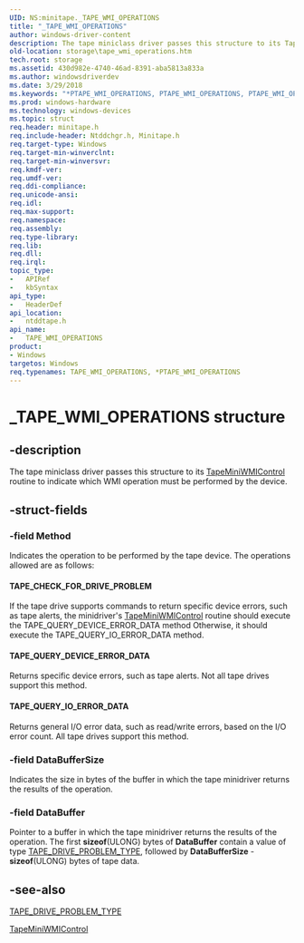 ```yaml
---
UID: NS:minitape._TAPE_WMI_OPERATIONS
title: "_TAPE_WMI_OPERATIONS"
author: windows-driver-content
description: The tape miniclass driver passes this structure to its TapeMiniWMIControl routine to indicate which WMI operation must be performed by the device.
old-location: storage\tape_wmi_operations.htm
tech.root: storage
ms.assetid: 430d982e-4740-46ad-8391-aba5813a833a
ms.author: windowsdriverdev
ms.date: 3/29/2018
ms.keywords: "*PTAPE_WMI_OPERATIONS, PTAPE_WMI_OPERATIONS, PTAPE_WMI_OPERATIONS structure pointer [Storage Devices], TAPE_WMI_OPERATIONS, TAPE_WMI_OPERATIONS structure [Storage Devices], _TAPE_WMI_OPERATIONS, ntddtape/PTAPE_WMI_OPERATIONS, ntddtape/TAPE_WMI_OPERATIONS, storage.tape_wmi_operations, structs-tape_93f1d9af-45b2-4121-9b4c-70ed7eaf1782.xml"
ms.prod: windows-hardware
ms.technology: windows-devices
ms.topic: struct
req.header: minitape.h
req.include-header: Ntddchgr.h, Minitape.h
req.target-type: Windows
req.target-min-winverclnt: 
req.target-min-winversvr: 
req.kmdf-ver: 
req.umdf-ver: 
req.ddi-compliance: 
req.unicode-ansi: 
req.idl: 
req.max-support: 
req.namespace: 
req.assembly: 
req.type-library: 
req.lib: 
req.dll: 
req.irql: 
topic_type:
-	APIRef
-	kbSyntax
api_type:
-	HeaderDef
api_location:
-	ntddtape.h
api_name:
-	TAPE_WMI_OPERATIONS
product:
- Windows
targetos: Windows
req.typenames: TAPE_WMI_OPERATIONS, *PTAPE_WMI_OPERATIONS
---
```


# _TAPE_WMI_OPERATIONS structure


## -description


The tape miniclass driver passes this structure to its <a href="https://msdn.microsoft.com/library/windows/hardware/ff567957">TapeMiniWMIControl</a> routine to indicate which WMI operation must be performed by the device. 


## -struct-fields




### -field Method

Indicates the operation to be performed by the tape device. The operations allowed are as follows:





#### TAPE_CHECK_FOR_DRIVE_PROBLEM

If the tape drive supports commands to return specific device errors, such as tape alerts, the minidriver's <a href="https://msdn.microsoft.com/library/windows/hardware/ff567957">TapeMiniWMIControl</a> routine should execute the TAPE_QUERY_DEVICE_ERROR_DATA method Otherwise, it should execute the TAPE_QUERY_IO_ERROR_DATA method.





#### TAPE_QUERY_DEVICE_ERROR_DATA

Returns specific device errors, such as tape alerts. Not all tape drives support this method.





#### TAPE_QUERY_IO_ERROR_DATA

Returns general I/O error data, such as read/write errors, based on the I/O error count. All tape drives support this method.


### -field DataBufferSize

Indicates the size in bytes of the buffer in which the tape minidriver returns the results of the operation. 


### -field DataBuffer

Pointer to a buffer in which the tape minidriver returns the results of the operation. The first <b>sizeof</b>(ULONG) bytes of <b>DataBuffer</b> contain a value of type <a href="https://msdn.microsoft.com/library/windows/hardware/ff567962">TAPE_DRIVE_PROBLEM_TYPE</a>, followed by <b>DataBufferSize</b> - <b>sizeof</b>(ULONG) bytes of tape data. 


## -see-also




<a href="https://msdn.microsoft.com/library/windows/hardware/ff567962">TAPE_DRIVE_PROBLEM_TYPE</a>



<a href="https://msdn.microsoft.com/library/windows/hardware/ff567957">TapeMiniWMIControl</a>
 

 

